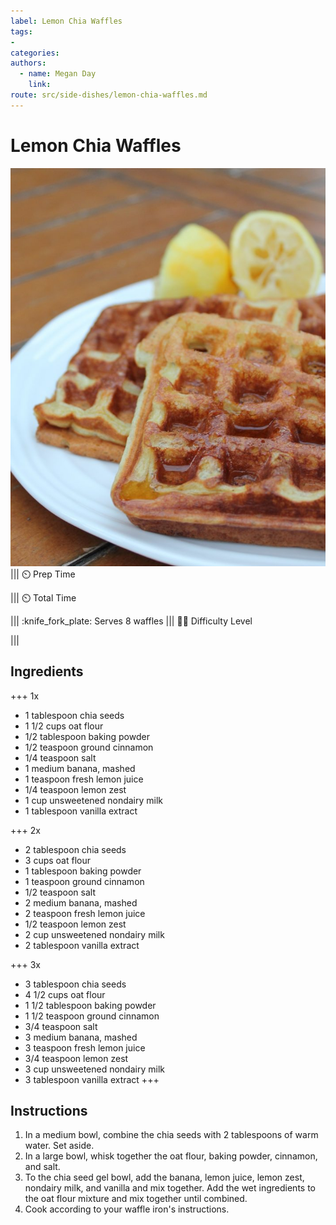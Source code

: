 ```yaml
---
label: Lemon Chia Waffles
tags:
- 
categories:
authors:
  - name: Megan Day
    link: 
route: src/side-dishes/lemon-chia-waffles.md
---
```


# Lemon Chia Waffles
![This zesty version of waffles is an instant hit. these are also delicious without the lemon juice and zest and/or with 1/2 cup of fresh blueberries stirred in at th end. We recommend using a higher setting on your waffle iron to ensure they get a crispy crust and tender middle. They're yummy on their own or served with fresh berries and a sprinkle of hemp seeds.](../static/banners/lemon-chia-waffles.jpg)
||| :timer_clock: Prep Time
 
||| :timer_clock: Total Time

||| :knife_fork_plate: Serves
8 waffles
||| :cook: Difficulty Level

|||

## Ingredients

+++ 1x

- 1 tablespoon chia seeds
- 1 1/2 cups oat flour
- 1/2 tablespoon baking powder
- 1/2 teaspoon ground cinnamon
- 1/4 teaspoon salt
- 1 medium banana, mashed
- 1 teaspoon fresh lemon juice
- 1/4 teaspoon lemon zest
- 1 cup unsweetened nondairy milk
- 1 tablespoon vanilla extract

+++ 2x

- 2 tablespoon chia seeds
- 3 cups oat flour
- 1 tablespoon baking powder
- 1 teaspoon ground cinnamon
- 1/2 teaspoon salt
- 2 medium banana, mashed
- 2 teaspoon fresh lemon juice
- 1/2 teaspoon lemon zest
- 2 cup unsweetened nondairy milk
- 2 tablespoon vanilla extract

+++ 3x

- 3 tablespoon chia seeds
- 4 1/2 cups oat flour
- 1 1/2 tablespoon baking powder
- 1 1/2 teaspoon ground cinnamon
- 3/4 teaspoon salt
- 3 medium banana, mashed
- 3 teaspoon fresh lemon juice
- 3/4 teaspoon lemon zest
- 3 cup unsweetened nondairy milk
- 3 tablespoon vanilla extract
+++



## Instructions
1. In a medium bowl, combine the chia seeds with 2 tablespoons of warm water. Set aside.
2. In a large bowl, whisk together the oat flour, baking powder, cinnamon, and salt.
3. To the chia seed gel bowl, add the banana, lemon juice, lemon zest, nondairy milk, and vanilla and mix together. Add the wet ingredients to the oat flour mixture and mix together until combined.
4. Cook according to your waffle iron's instructions.



<!--- Different Styles of Resources for the bottom of the page

## Resources 
[!ref target="blank" text="Recipe"](https://www.tastesoflizzyt.com/spiced-cranberry-apple-cider/)
[!ref target="blank" text="Archive"](https://archive.is/xONP1)

## Picture of recipe card stored on GitHub

==- Recipe (front)
![](/static/recipes/butter-pecan-cake-front.jpg)
==- Recipe (back)
![](/static/recipes/butter-pecan-cake-back.jpg)

-->
